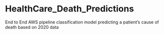 # HealthCare_Death_Predictions
End to End AWS pipeline classification model predicting a patient’s cause of death based on 2020 data
